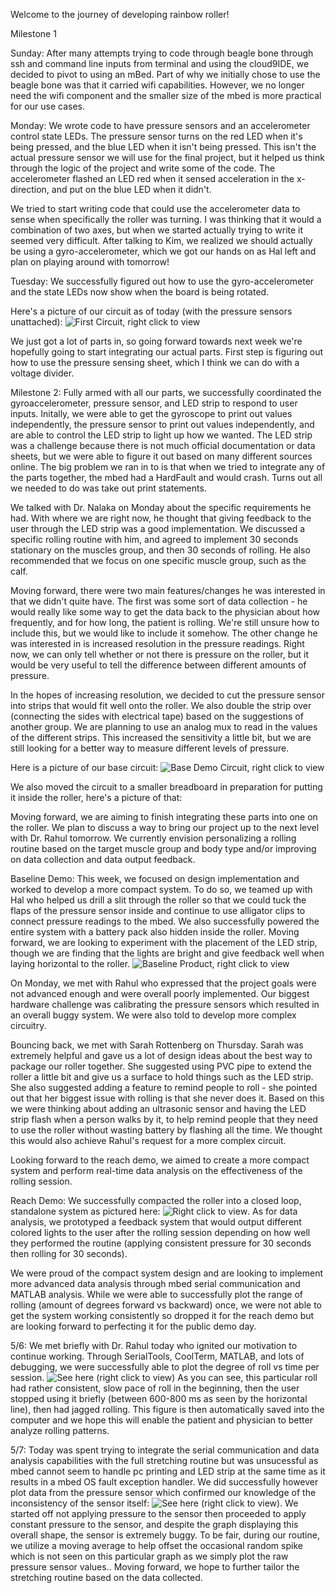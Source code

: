 Welcome to the journey of developing rainbow roller!

Milestone 1

Sunday:
After many attempts trying to code through beagle bone through ssh and command line inputs from terminal and using the cloud9IDE, we decided to pivot to using an mBed. Part of why we initially chose to use the beagle bone was that it carried wifi capabilities. However, we no longer need the wifi component and the smaller size of the mbed is more practical for our use cases.

Monday:
We wrote code to have pressure sensors and an accelerometer control state LEDs. The pressure sensor turns on the red LED when it's being pressed, and the blue LED when it isn't being pressed. This isn't the actual pressure sensor we will use for the final project, but it helped us think through the logic of the project and write some of the code. The accelerometer flashed an LED red when it sensed acceleration in the x-direction, and put on the blue LED when it didn't.

We tried to start writing code that could use the accelerometer data to sense when specifically the roller was turning. I was thinking that it would a combination of two axes, but when we started actually trying to write it seemed very difficult. After talking to Kim, we realized we should actually be using a gyro-accelerometer, which we got our hands on as Hal left and plan on playing around with tomorrow!

Tuesday: 
We successfully figured out how to use the gyro-accelerometer and the state LEDs now show when the board is being rotated. 

Here's a picture of our circuit as of today (with the pressure sensors unattached):
![First Circuit, right click to view](https://github.com/shannon3297/rainbowRoller/blob/master/assets/milestone1.jpg)

We just got a lot of parts in, so going forward towards next week we're hopefully going to start integrating our actual parts. First step is figuring out how to use the pressure sensing sheet, which I think we can do with a voltage divider. 

Milestone 2:
Fully armed with all our parts, we successfully coordinated the gyroaccelerometer, pressure sensor, and LED strip to respond 
to user inputs. Initally, we were able to get the gyroscope to print out values independently, the pressure sensor to print out values independently, and are able to control the LED strip to light up how we wanted. The LED strip was a challenge because there is not much official documentation or data sheets, but we were able to figure it out based on many different sources online. The big problem we ran in to is that when we tried to integrate any of the parts together, the mbed had a HardFault and would crash. Turns out all we needed to do was take out print statements.

We talked with Dr. Nalaka on Monday about the specific requirements he had. With where we are right now, he thought that giving feedback to the user through the LED strip was a good implementation. We discussed a specific rolling routine with him, and agreed to implement 30 seconds stationary on the muscles group, and then 30 seconds of rolling. He also recommended that we focus on one specific muscle group, such as the calf. 

Moving forward, there were two main features/changes he was interested in that we didn't quite have. The first was some sort of data collection - he would really like some way to get the data back to the physician about how frequently, and for how long, the patient is rolling. We're still unsure how to include this, but we would like to include it somehow. The other change he was interested in is increased resolution in the pressure readings. Right now, we can only tell whether or not there is pressure on the roller, but it would be very useful to tell the difference between different amounts of pressure. 

In the hopes of increasing resolution, we decided to cut the pressure sensor into strips that would fit well onto the roller. We also double the strip over (connecting the sides with electrical tape) based on the suggestions of another group. We are planning to use an analog mux to read in the values of the different strips. This increased the sensitivity a little bit, but we are still looking for a better way to measure different levels of pressure.

Here is a picture of our base circuit:
![Base Demo Circuit, right click to view](https://github.com/shannon3297/rainbowRoller/blob/master/assets/circuit2.JPG) 

We also moved the circuit to a smaller breadboard in preparation for putting it inside the roller, here's a picture of that:


Moving forward, we are aiming to finish integrating these parts into one on the roller. We plan to discuss a way to bring our project up to the next level with Dr. Rahul tomorrow. We currently envision personalizing a rolling routine based on the target muscle group and body type and/or improving on data collection and data output feedback.

Baseline Demo:
This week, we focused on design implementation and worked to develop a more compact system. To do so, we teamed up with Hal who helped us drill a slit through the roller so that we could tuck the flaps of the pressure sensor inside and continue to use alligator clips to connect pressure readings to the mbed. We also successfully powered the entire system with a battery pack also hidden inside the roller. Moving forward, we are looking to experiment with the placement of the LED strip, though we are finding that the lights are bright and give feedback well when laying horizontal to the roller. 
![Baseline Product, right click to view](https://github.com/shannon3297/rainbowRoller/blob/master/assets/baseline.png)


On Monday, we met with Rahul who expressed that the project goals were not advanced enough and were overall poorly implemented. Our biggest hardware challenge was calibrating the pressure sensors which resulted in an overall buggy system. We were also told to develop more complex circuitry.

Bouncing back, we met with Sarah Rottenberg on Thursday. Sarah was extremely helpful and gave us a lot of design ideas about the best way to package our roller together. She suggested using PVC pipe to extend the roller a little bit and give us a surface to hold things such as the LED strip. She also suggested adding a feature to remind people to roll - she pointed out that her biggest issue with rolling is that she never does it. Based on this we were thinking about adding an ultrasonic sensor and having the LED strip flash when a person walks by it, to help remind people that they need to use the roller without wasting battery by flashing all the time. We thought this would also achieve Rahul's request for a more complex circuit.

Looking forward to the reach demo, we aimed to create a more compact system and perform real-time data analysis on the effectiveness of the rolling session.

Reach Demo:
We successfully compacted the roller into a closed loop, standalone system as pictured here: ![Right click to view](https://github.com/shannon3297/rainbowRoller/blob/master/assets/reach.png). As for data analysis, we prototyped a feedback system that would output different colored lights to the user after the rolling session depending on how well they performed the routine (applying consistent pressure for 30 seconds then rolling for 30 seconds).

We were proud of the compact system design and are looking to implement more advanced data analysis through mbed serial communication and MATLAB analysis. While we were able to successfully plot the range of rolling (amount of degrees forward vs backward) once, we were not able to get the system working consistently so dropped it for the reach demo but are looking forward to perfecting it for the public demo day.

5/6:
We met briefly with Dr. Rahul today who ignited our motivation to continue working. Through SerialTools, CoolTerm, MATLAB, and lots of debugging, we were successfully able to plot the degree of roll vs time per session.  ![See here (right click to view)](https://github.com/shannon3297/rainbowRoller/blob/master/assets/gyro.jpg) As you can see, this particular roll had rather consistent, slow pace of roll in the beginning, then the user stopped using it briefly (between 600-800 ms as seen by the horizontal line), then had jagged rolling. This figure is then automatically saved into the computer and we hope this will enable the patient and physician to better analyze rolling patterns.

5/7:
Today was spent trying to integrate the serial communication and data analysis capabilities with the full stretching routine but was unsucessful as mbed cannot seem to handle pc printing and LED strip at the same time as it results in a mbed OS fault exception handler. We did successfully however plot data from the pressure sensor which confirmed our knowledge of the inconsistency of the sensor itself: ![See here (right click to view)](https://github.com/shannon3297/rainbowRoller/blob/master/assets/pressure.jpg). We started off not applying pressure to the sensor then proceeded to apply constant pressure to the sensor, and despite the graph displaying this overall shape, the sensor is extremely buggy. To be fair, during our routine, we utilize a moving average to help offset the occasional random spike which is not seen on this particular graph as we simply plot the raw pressure sensor values.. Moving forward, we hope to further tailor the stretching routine based on the data collected.
